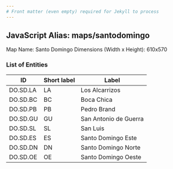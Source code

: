 ```yaml
---
# Front matter (even empty) required for Jekyll to process
---
```


## JavaScript Alias: maps/santodomingo

Map Name: Santo Domingo
Dimensions (Width x Height): 610x570





### List of Entities

ID | Short label | Label
---|---|---|
DO.SD.LA|LA|Los Alcarrizos
DO.SD.BC|BC|Boca Chica
DO.SD.PB|PB|Pedro Brand
DO.SD.GU|GU|San Antonio de Guerra
DO.SD.SL|SL|San Luis
DO.SD.ES|ES|Santo Domingo Este
DO.SD.DN|DN|Santo Domingo Norte
DO.SD.OE|OE|Santo Domingo Oeste